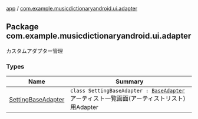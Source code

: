 [app](../index.md) / [com.example.musicdictionaryandroid.ui.adapter](./index.md)

## Package com.example.musicdictionaryandroid.ui.adapter

カスタムアダプター管理

### Types

| Name | Summary |
|---|---|
| [SettingBaseAdapter](-setting-base-adapter/index.md) | `class SettingBaseAdapter : `[`BaseAdapter`](https://developer.android.com/reference/android/widget/BaseAdapter.html)<br>アーティスト一覧画面(アーティストリスト)用Adapter |
